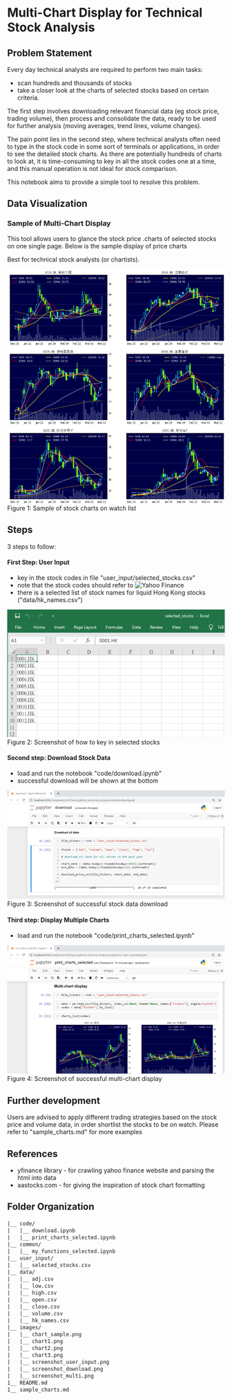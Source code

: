 # Multi-Chart Display for Technical Stock Analysis

## Problem Statement
Every day technical analysts are required to perform two main tasks:
- scan hundreds and thousands of stocks
- take a closer look at the charts of selected stocks based on certain criteria.

The first step involves downloading relevant financial data (eg stock price, trading volume), then process and consolidate the data, ready to be used for further analysis (moving averages, trend lines, volume changes).

The pain point lies in the second step, where technical analysts often need to type in the stock code in some sort of terminals or applications, in order to see the detailed stock charts.
As there are potentially hundreds of charts to look at, it is time-consuming to key in all the stock codes one at a time, and this manual operation is not ideal for stock comparison.

This notebook aims to provide a simple tool to resolve this problem.

## Data Visualization

### Sample of Multi-Chart Display
This tool allows users to glance the stock price .charts of selected stocks on one single page. Below is the sample display of price charts

Best for technical stock analysts (or chartists).

<img src="images/chart_sample.png" alt="chart_sample">
Figure 1: Sample of stock charts on watch list

## Steps
3 steps to follow:

#### First Step: User Input
- key in the stock codes in file "user_input/selected_stocks.csv"
- note that the stock codes should refer to ![Yahoo Finance](https://finance.yahoo.com)
- there is a selected list of stock names for liquid Hong Kong stocks ("data/hk_names.csv")

<img src="images/screenshot_user_input.png" alt="screenshot_user_input">
Figure 2: Screenshot of how to key in selected stocks

#### Second step: Download Stock Data
- load and run the notebook "code/download.ipynb"
- successful download will be shown at the bottom

<img src="images/screenshot_download.png" alt="download">
Figure 3: Screenshot of successful stock data download

#### Third step: Display Multiple Charts
- load and run the notebook "code/print_charts_selected.ipynb"

<img src="images/screenshot_multi.png" alt="screenshot_multi">
Figure 4: Screenshot of successful multi-chart display

## Further development
Users are advised to apply different trading strategies based on the stock price and volume data, in order shortlist the stocks to be on watch.
Please refer to "sample_charts.md" for more examples

## References
- yfinance library - for crawling yahoo finance website and parsing the html into data
- aastocks.com - for giving the inspiration of stock chart formatting

## Folder Organization

    |__ code/
    |   |__ download.ipynb
    |   |__ print_charts_selected.ipynb
    |__ common/
    |   |__ my_functions_selected.ipynb
    |__ user_input/
    |   |__ selected_stocks.csv
    |__ data/
    |   |__ adj.csv
    |   |__ low.csv
    |   |__ high.csv
    |   |__ open.csv
    |   |__ close.csv
    |   |__ volume.csv	
    |   |__ hk_names.csv	
    |__ images/
    |   |__ chart_sample.png
    |   |__ chart1.png
    |   |__ chart2.png
    |   |__ chart3.png
    |   |__ screenshot_user_input.png
    |   |__ screenshot_download.png
    |   |__ screenshot_multi.png
	1__ README.md
	1__ sample_charts.md
	
